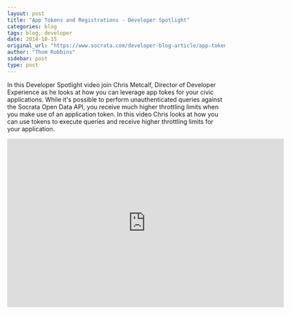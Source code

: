 ```yaml
---
layout: post
title: "App Tokens and Registrations - Developer Spotlight"
categories: blog
tags: blog, developer
date: 2014-10-15
original_url: "https://www.socrata.com/developer-blog-article/app-tokens-registrations-developer-spotlight/"
author: "Thom Robbins"
sidebar: post
type: post
---
```


In this Developer Spotlight video join Chris Metcalf, Director of Developer Experience as he looks at how you can leverage app tokes for your civic applications. While it's possible to perform unauthenticated queries against the Socrata Open Data API, you receive much higher throttling limits when you make use of an application token. In this video Chris looks at how you can use tokens to execute queries and receive higher throttling limits for your application.

<iframe id="ytplayer" type="text/html" width="640" height="390" src="https://www.youtube.com/embed/aTOodGiUDiE?autoplay=0" frameborder="0">You must enable iFrames</iframe>&nbsp;

